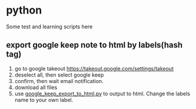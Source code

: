 # python

Some test and learning scripts here


## export google keep note to html by labels(hash tag) 
1. go to google takeout https://takeout.google.com/settings/takeout
2. deselect all, then select google keep
3. confirm, then wait email notification. 
4. download all files
5. use [google_keep_export_to_html.py](https://github.com/EthanKeng/python/blob/main/google_keep_export_to_html.py) to output to html. Change the labels name to your own label.
